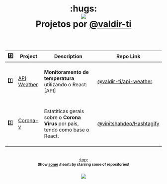 <h1 align="center">:hugs:<br><a href="https://github.com/valdir-ti"><img src="https://awesome.re/badge.svg"/></a> <br>Projetos por <a href="https://github.com/valdir-ti">@valdir-ti</a>
  </h1>
<br><br>

| :hash: | Project | Description | Repo Link |
|:--------:|---------|-------------|-----------|
| :one: | [API Weather](https://github.com/valdir-ti/api-weather/)| <br> **Monitoramento de temperatura** utilizando o React: [API]<br><br> | [@valdir-ti/api-weather](https://github.com/valdir-ti/api-weather) |
| :two: | [Corona-v](https://github.com/valdir-ti/corona-v/) | <br> Estatíticas gerais sobre o **Corona Vírus** por país, tendo como base o React. <br><br> | [@vinitshahdeo/Hashtagify](https://github.com/valdir-ti/corona-v) |



<p align="center"><br><a href="#hugs-projects-by-valdir-ti--">:top:</a><br><sup><strong>Show <a href="https://github.com/valdir-ti?tab=repositories">some</a>&nbsp;:heart:&nbsp;by starring some of repositories!<strong></sup><br><br> <a href="https://github.com/valdir-ti/"><img src="https://img.shields.io/github/followers/valdir-ti.svg?label=Follow%20@valdir-ti&style=social"> </a><br></p>
